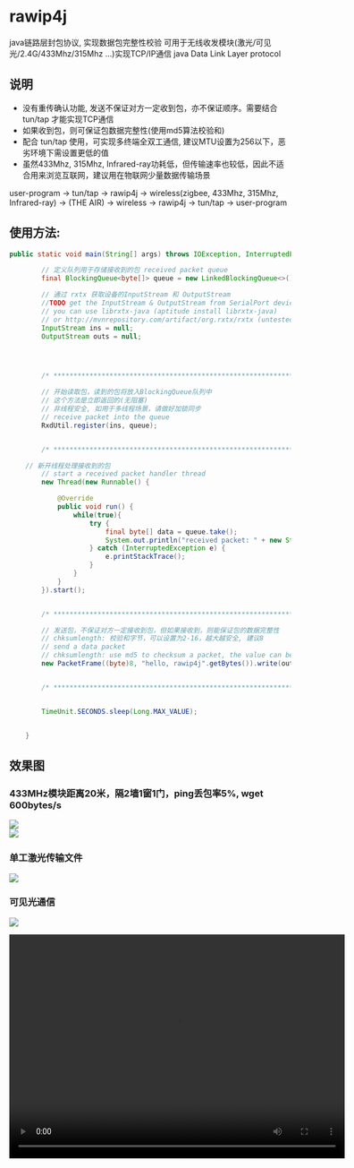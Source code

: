 # rawip4j
java链路层封包协议, 实现数据包完整性校验 可用于无线收发模块(激光/可见光/2.4G/433Mhz/315Mhz ...)实现TCP/IP通信
java Data Link Layer protocol

## 说明
+ 没有重传确认功能, 发送不保证对方一定收到包，亦不保证顺序。需要结合 tun/tap 才能实现TCP通信
+ 如果收到包，则可保证包数据完整性(使用md5算法校验和)
+ 配合 tun/tap 使用，可实现多终端全双工通信, 建议MTU设置为256以下，恶劣环境下需设置更低的值
+ 虽然433Mhz, 315Mhz, Infrared-ray功耗低，但传输速率也较低，因此不适合用来浏览互联网，建议用在物联网少量数据传输场景

user-program -> tun/tap -> rawip4j -> wireless(zigbee, 433Mhz, 315Mhz, Infrared-ray) ->    (THE AIR) ->    wireless -> rawip4j -> tun/tap -> user-program

## 使用方法:
``` java
public static void main(String[] args) throws IOException, InterruptedException {

		// 定义队列用于存储接收到的包 received packet queue
		final BlockingQueue<byte[]> queue = new LinkedBlockingQueue<>();

		// 通过 rxtx 获取设备的InputStream 和 OutputStream
		//TODO get the InputStream & OutputStream from SerialPort devices
		// you can use librxtx-java (aptitude install librxtx-java)
		// or http://mvnrepository.com/artifact/org.rxtx/rxtx (untested)
		InputStream ins = null;
		OutputStream outs = null;




		/* *********************************************************************************************************************** */

		// 开始读取包，读到的包将放入BlockingQueue队列中
		// 这个方法是立即返回的(无阻塞)
		// 非线程安全, 如用于多线程场景，请做好加锁同步
		// receive packet into the queue
		RxdUtil.register(ins, queue);


		/* *********************************************************************************************************************** */

    // 新开线程处理接收到的包
		// start a received packet handler thread
		new Thread(new Runnable() {

			@Override
			public void run() {
				while(true){
					try {
						final byte[] data = queue.take();
						System.out.println("received packet: " + new String(data));
					} catch (InterruptedException e) {
						e.printStackTrace();
					}
				}
			}
		}).start();


		/* *********************************************************************************************************************** */

		// 发送包，不保证对方一定接收到包，但如果接收到，则能保证包的数据完整性
   	 	// chksumlength: 校验和字节，可以设置为2-16，越大越安全, 建议8
		// send a data packet
		// chksumlength: use md5 to checksum a packet, the value can be 2-16, recommend 8
		new PacketFrame((byte)8, "hello, rawip4j".getBytes()).write(outs);


		/* *********************************************************************************************************************** */


		TimeUnit.SECONDS.sleep(Long.MAX_VALUE);


	}
```

## 效果图

### 433MHz模块距离20米，隔2墙1窗1门，ping丢包率5%, wget 600bytes/s  

![](https://github.com/binaryer/rawip4j/raw/master/2017-04-26-112556_759x827_scrot.png)  
![](https://github.com/binaryer/rawip4j/raw/master/IMG_20170426_122613.jpg)

### 单工激光传输文件
![](https://github.com/binaryer/rawip4j/blob/master/IMG_20170504_141239.jpg)


### 可见光通信
![](https://github.com/binaryer/rawip4j/blob/master/IMG_20170522_195657.jpg)

<video src="https://raw.githubusercontent.com/binaryer/rawip4j/master/lifi.mp4" width="600" height="400" controls="controls">
</video>
